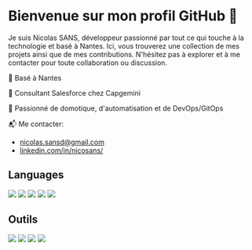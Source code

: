 # Bienvenue sur mon profil GitHub 👋

Je suis Nicolas SANS, développeur passionné par tout ce qui touche à la technologie et basé à Nantes. Ici, vous trouverez une collection de mes projets ainsi que de mes contributions. N'hésitez pas à explorer et à me contacter pour toute collaboration ou discussion.

📍 Basé à Nantes

💼 Consultant Salesforce chez Capgemini

🌱 Passionné de domotique, d'automatisation et de DevOps/GitOps 

📬 Me contacter:

- nicolas.sansd@gmail.com
- [linkedin.com/in/nicosans/](https://www.linkedin.com/in/nicosans/)

## Languages
  
<p>
  <img src="https://img.shields.io/badge/Rust-black?style=for-the-badge&logo=rust&logoColor=#E57324" />
  <img src="https://img.shields.io/badge/TypeScript-007ACC?style=for-the-badge&logo=typescript&logoColor=white" />
  <img src="https://img.shields.io/badge/C-00599C?style=for-the-badge&logo=c&logoColor=white" />
  <img src="https://img.shields.io/badge/C%2B%2B-00599C?style=for-the-badge&logo=c%2B%2B&logoColor=white" />
  <img src="https://img.shields.io/badge/Java-ED8B00?style=for-the-badge&logo=openjdk&logoColor=white" />
  
</p>

## Outils

<p>
  <img src="https://img.shields.io/badge/React-20232A?style=for-the-badge&logo=react&logoColor=61DAFB" />
  <img src="https://img.shields.io/badge/nestjs-E0234E?style=for-the-badge&logo=nestjs&logoColor=white" />
  <img src="https://img.shields.io/badge/Android-3DDC84?style=for-the-badge&logo=android&logoColor=white" />
  <img src="https://img.shields.io/badge/Tailwind_CSS-38B2AC?style=for-the-badge&logo=tailwind-css&logoColor=white" />
</p>
